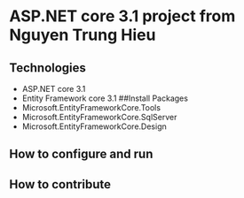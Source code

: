 # ASP.NET core 3.1 project from Nguyen Trung Hieu
## Technologies
- ASP.NET core 3.1
- Entity Framework core 3.1
##Install Packages
- Microsoft.EntityFrameworkCore.Tools
- Microsoft.EntityFrameworkCore.SqlServer
- Microsoft.EntityFrameworkCore.Design
## How to configure and run
## How to contribute